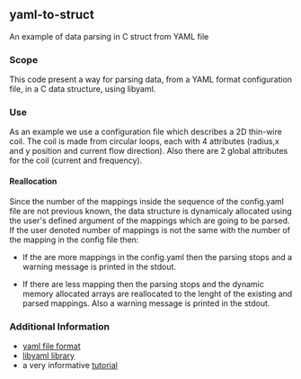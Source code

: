 ## yaml-to-struct
An example of data parsing in C struct from YAML file

### Scope
This code present a way for parsing data, from a YAML format configuration file, in a C data structure, using libyaml.

### Use
As an example we use a configuration file which describes a 2D thin-wire coil. The coil is made from circular loops, each with 4 attributes (radius,x and y position and current flow direction). Also there are 2 global attributes for the coil (current and frequency).


#### Reallocation
Since the number of the mappings inside the sequence of the config.yaml file are not previous known, the data structure is dynamicaly allocated using the user's defined argument of the mappings which are going to be parsed. If the  user denoted number of mappings is not the same with the number of the mapping in the config file then: 

* If the are more mappings in the config.yaml then the parsing stops and a warning message is printed in the stdout. 

* If there are less mapping then the parsing stops and the dynamic memory allocated arrays are reallocated to the lenght of the existing and parsed mappings. Also a warning message is printed in the stdout.

### Additional Information

- [yaml file format](http://yaml.org/) 
- [libyaml library](http://pyyaml.org/wiki/LibYAML)
- a very informative [tutorial](https://www.wpsoftware.net/andrew/pages/libyaml.html)
